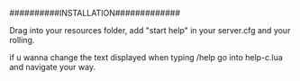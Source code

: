 ##########INSTALLATION#############
 
  Drag into your resources folder, add "start help" in your server.cfg and your rolling.

 if u wanna change the text displayed when typing /help go into help-c.lua and navigate your way.